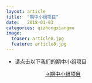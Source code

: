 ```yaml
---
layout: article
title:  "期中小组项目"
date:   2018-01-03
categories: qizhongxiangmu
image:
  teaser: article8.jpg
  feature: article8.jpg
---
```


 + 请点击以下我们的期中小组项目
 
                             [→期中小组项目]( https://a917464280.github.io/xinxikeshihua/qizhongxiangmu/index.html)
